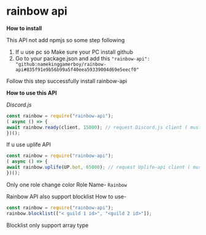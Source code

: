 # rainbow api

**How to install**

This API not add npmjs so some step following
1. If u use pc so Make sure your PC install github
2. Go to your package.json and add this
`"rainbow-api": "github:namekinggamerboy/rainbow-api#835f91e9b56b99a5f40eea59339004d69e5eecf0"`

Follow this step successfully install rainbow-api 


**How to use this API**

*Discord.js*
```js
const rainbow = require("rainbow-api");
( async () => {
await rainbow.ready(client, 15000); // request Discord.js client ( must be discord.js version run v12) 
})();
```

If u use uplife API
```js
const rainbow = require("rainbow-api");
( async () => {
await rainbow.uplife(UP.bot, 65000); // request Uplife-api client ( must be uplife-api version run v2.0.26 or low) 
})();
```

Only one role change color 
Role Name- `Rainbow`


Rainbow API also support blocklist
How to use-
```js
const rainbow = require("rainbow-api");
rainbow.blocklist(["< guild 1 id>", "<guild 2 id>"]);
```

Blocklist only support array type
